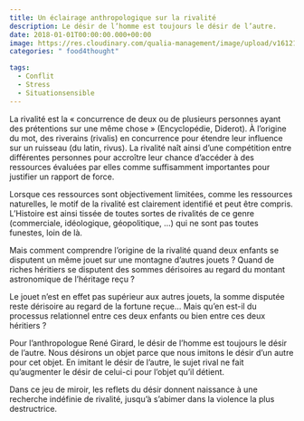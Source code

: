 ```yaml
---
title: Un éclairage anthropologique sur la rivalité
description: Le désir de l’homme est toujours le désir de l’autre.
date: 2018-01-01T00:00:00.000+00:00
image: https://res.cloudinary.com/qualia-management/image/upload/v1612185222/tdf/artem-bali-777670-unsplash_tpza3o.jpg
categories: " food4thought"

tags:
  - Conflit
  - Stress
  - Situationsensible
---
```


La rivalité est la « concurrence de deux ou de plusieurs personnes ayant des prétentions sur une même chose » (Encyclopédie, Diderot). À l’origine du mot, des riverains (rivalis) en concurrence pour étendre leur influence sur un ruisseau (du latin, rivus). La rivalité naît ainsi d’une compétition entre différentes personnes pour accroître leur chance d’accéder à des ressources évaluées par elles comme suffisamment importantes pour justifier un rapport de force.

Lorsque ces ressources sont objectivement limitées, comme les ressources naturelles, le motif de la rivalité est clairement identifié et peut être compris. L’Histoire est ainsi tissée de toutes sortes de rivalités de ce genre (commerciale, idéologique, géopolitique, ...) qui ne sont pas toutes funestes, loin de là.

Mais comment comprendre l’origine de la rivalité quand deux enfants se disputent un même jouet sur une montagne d’autres jouets ? Quand de riches héritiers se disputent des sommes dérisoires au regard du montant astronomique de l’héritage reçu ?

Le jouet n’est en effet pas supérieur aux autres jouets, la somme disputée reste dérisoire au regard de la fortune reçue... Mais qu’en est-il du processus relationnel entre ces deux enfants ou bien entre ces deux héritiers ?

Pour l’anthropologue René Girard, le désir de l’homme est toujours le désir de l’autre. Nous désirons un objet parce que nous imitons le désir d’un autre pour cet objet. En imitant le désir de l’autre, le sujet rival ne fait qu’augmenter le désir de celui-ci pour l’objet qu’il détient.

Dans ce jeu de miroir, les reflets du désir donnent naissance à une recherche indéfinie de rivalité, jusqu’à s’abimer dans la violence la plus destructrice.
